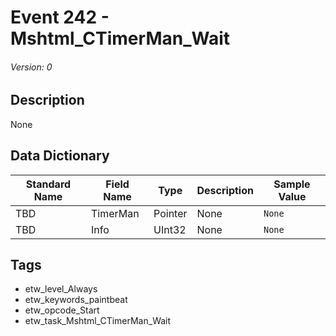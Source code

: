 # Event 242 - Mshtml_CTimerMan_Wait
###### Version: 0

## Description
None

## Data Dictionary
|Standard Name|Field Name|Type|Description|Sample Value|
|---|---|---|---|---|
|TBD|TimerMan|Pointer|None|`None`|
|TBD|Info|UInt32|None|`None`|

## Tags
* etw_level_Always
* etw_keywords_paintbeat
* etw_opcode_Start
* etw_task_Mshtml_CTimerMan_Wait
